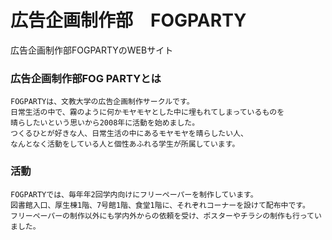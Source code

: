 # 広告企画制作部　FOGPARTY
広告企画制作部FOGPARTYのWEBサイト

### 広告企画制作部FOG PARTYとは
```
FOGPARTYは、文教大学の広告企画制作サークルです。
日常生活の中で、霧のように何かモヤモヤとした中に埋もれてしまっているものを
晴らしたいという思いから2008年に活動を始めました。
つくるひとが好きな人、日常生活の中にあるモヤモヤを晴らしたい人、
なんとなく活動をしている人と個性あふれる学生が所属しています。
```

### 活動
```
FOGPARTYでは、毎年年2回学内向けにフリーペーパーを制作しています。
図書館入口、厚生棟1階、7号館1階、食堂1階に、それぞれコーナーを設けて配布中です。
フリーペーパーの制作以外にも学内外からの依頼を受け、ポスターやチラシの制作も行っていました。
```